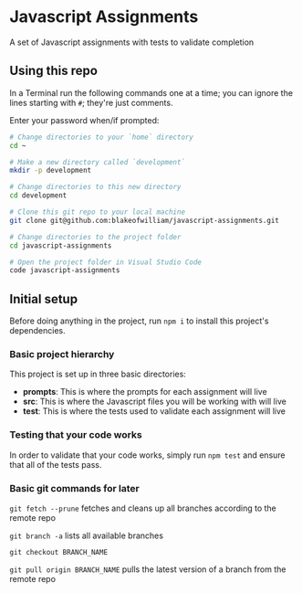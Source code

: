 # Javascript Assignments
A set of Javascript assignments with tests to validate completion

## Using this repo
In a Terminal run the following commands one at a time; you can ignore the lines starting with `#`; they're just comments. 

Enter your password when/if prompted:

```bash
# Change directories to your `home` directory
cd ~

# Make a new directory called `development`
mkdir -p development

# Change directories to this new directory
cd development

# Clone this git repo to your local machine
git clone git@github.com:blakeofwilliam/javascript-assignments.git

# Change directories to the project folder
cd javascript-assignments

# Open the project folder in Visual Studio Code
code javascript-assignments
```

## Initial setup
Before doing anything in the project, run `npm i` to install this project's dependencies.

### Basic project hierarchy
This project is set up in three basic directories: 
- **prompts**: This is where the prompts for each assignment will live
- **src**: This is where the Javascript files you will be working with will live
- **test**: This is where the tests used to validate each assignment will live

### Testing that your code works
In order to validate that your code works, simply run `npm test` and ensure that all of the tests pass.

### Basic git commands for later
`git fetch --prune` fetches and cleans up all branches according to the remote repo

`git branch -a` lists all available branches

`git checkout BRANCH_NAME`

`git pull origin BRANCH_NAME` pulls the latest version of a branch from the remote repo

